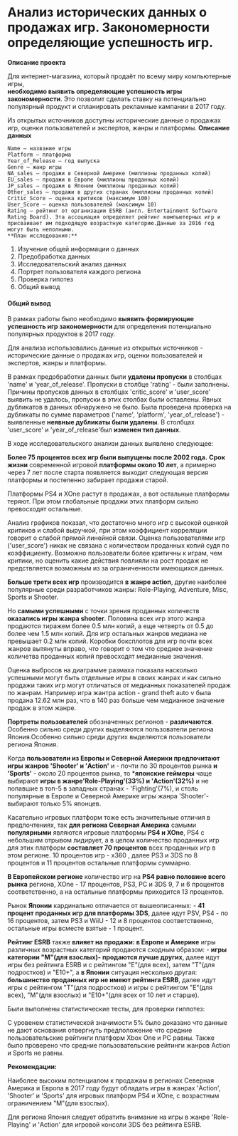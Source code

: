 # Анализ исторических данных о продажах игр. Закономерности определяющие успешность игр. 
**Описание проекта**

Для интернет-магазина, который продаёт по всему миру компьютерные игры,
<br>**необходимо выявить определяющие успешность игры закономерности**. Это позволит сделать ставку на потенциально популярный продукт и спланировать рекламные кампании в 2017 году. 

Из открытых источников доступны исторические данные о продажах игр, оценки пользователей и экспертов, жанры и платформы. 
**Описание данных**

    Name — название игры
    Platform — платформа
    Year_of_Release — год выпуска
    Genre — жанр игры
    NA_sales — продажи в Северной Америке (миллионы проданных копий)
    EU_sales — продажи в Европе (миллионы проданных копий)
    JP_sales — продажи в Японии (миллионы проданных копий)
    Other_sales — продажи в других странах (миллионы проданных копий)
    Critic_Score — оценка критиков (максимум 100)
    User_Score — оценка пользователей (максимум 10)
    Rating — рейтинг от организации ESRB (англ. Entertainment Software Rating Board). Эта ассоциация определяет рейтинг компьютерных игр и присваивает им подходящую возрастную категорию.Данные за 2016 год могут быть неполными.
    **План исследования:**
1. Изучение общей информации о данных 
2. Предобработка данных
3. Исследовательский анализ данных
4. Портрет пользователя каждого региона
5. Проверка гипотез
6. Общий вывод
#### Общий вывод
В рамках работы было необходимо **выявить формирующие успешность игр закономерности** для определения потенциально популярных продуктов в 2017 году.

Для анализа использовались данные из открытых источников - исторические данные о продажах игр, оценки пользователей и экспертов, жанры и платформы.
 

В рамках предобработки данных были **удалены пропуски** в столбцах  'name' и 'year_of_release'. Пропуски в столбце 'rating' - были заполнены. Причины пропусков данных в столбцах 'critic_score' и 'user_score' выявить не удалось, пропуски в этих столбах были оставлены. Явных дубликатов в данных обнаружено не было. Была проведена проверка на  дубликаты по сумме параметров ('name', 'platform', 'year_of_release') - выявленные **неявные дубликаты были удалены**. В столбцах 'user_score' и 'year_of_release'был **изменен тип данных**.

В ходе исследовательского анализи данных выявлено следующее:

**Более 75 процентов всех игр были выпущены после 2002 года.**
**Срок жизни** современной игровой **платформы  около 10 лет**, а примерно через 7 лет после старта появляется выходит следующая версия платформы и постепенно забирает продажи старой.

Платформы PS4 и XOne растут в продажах, а вот остальные платформы теряют. При этом глобальные продажи этих платформ сильно превосходят остальные.

Анализ графиков показал, что достаточно много игр с высокой оценкой критиков и слабой выручкой, при этом коэффициент корреляции говорит о слабой прямой линейной связи. Оценка пользователями игр ('user_score') никак не связана с количеством проданных копий судя по коэффициенту. Возможно пользователи более критичны к играм, чем критики, но оценить какие действия повлияли на рост продаж не предствляется возможным из за ограниченности имеющихся данных.

**Больше трети всех игр** производится **в жанре action**, другие наиболее популярные среди разработчиков жанры: Role-Playing, Adventure, Misc, Sports и Shooter.

Но **самыми успешными** с точки зрения проданных количеств **оказались игры жанра shooter**. Половина всех игр этого жанра продаются тиражем более 0.5 млн копий, а еще четверть от 0.5 до более чем 1.5 млн копий. Для игр остальных жанров медиана не превышает 0.2 млн копий. Коробки боксплотов для игр почти всех жанров вытянуты вправо, что говорит о том что среднее значение количетва проданных копий превосходят медианные значения.

Оценка выбросов на диаграмме размаха показала насколько успешными могут быть отдельные игры в своих жанрах и как сильно продажи таких игр могут отличаться от медианных показателей продаж по жанрам. Например игра жантра action - grand theft auto v была продана 12.62 млн раз, что в 140 раз больше чем медианное значение продаж в этом жанре.

**Портреты пользователей** обозначенных регионов - **различаются**. Особенно сильно среди других выделяются пользователи региона Япония.Особенно сильно среди других выделяются пользователи региона Япония.

Когда **пользователи из Европы и Северной Америки предпочитают игры жанров 'Shooter' и 'Action'** и - почти по 30 процентов рынка **и 'Sports'** - около 20 процентов рынка, то ***японские геймеры** чаще выбирают **игры в жанре'Role-Playing'(33%) и 'Action'(32%)** и не попавшие в топ-5 в западных странах - 'Fighting'(7%), и столь популярные в Европе и Северной Америке игры жанра 'Shooter'- выбирают только 5% японцев.

Касательно игровых платформ тоже есть значительные отличия в предпочтениях, так **для региона Северная Америка** самыми **популярными** являются игровые платформы **PS4 и XOne**, PS4 с небольшим отрывом лидирует, а в целом количество проданных игр для этих платформ **составляет 70 процентов** всех проданных игр в этом регионе. 10 процентов игр - x360 , далее PS3 и 3DS по 8 процентов и 11 процентов остальные платформы суммарно.

**В Европейском регионе** количество игр на **PS4 равно половине всего рынка** региона, XOne - 17 процентов, PS3, PC и 3DS 9, 7 и 6 процентов соответственно, а на остальные платформы приходится 13 процентов.

Рынок **Японии** кардинально отличается от вышеописанных: - **41 процент проданных игр для платформы 3DS**, далее идут PSV, PS4 - по 16 процентов, затем PS3 и WiiU - 12 и 8 процентов соответственно, остальные игры всместе взятые - 1 процент.

**Рейтинг ESRB** также **влияет на продажи: в Европе и Америке** игры различных возрастных категорий продаются сходным образом: - **игры категории "M"(для взослых)- продаются лучше других**, далее идут игры без рейтинга ESRB и с рейтингом "Е"(для всех), затем "Т"(для подростков) и "Е10+", а **в Японии** ситуация несколько другая: **большинство проданных игр не имеют рейтинга ESRB**, далее идут игры с рейтингом "Т"(для подростков) и игры с рейтингом "Е"(для всех), "M"(для взослых) и "Е10+"(для всех от 10 лет и старше).

Были выполнены статистические тесты, для проверки гиппотез:

С уровенем статистической значимости 5% было доказано что данные не дают основания отвергнуть предположение что средние пользовательские рейтинги платформ Xbox One и PC равны. Также было проверено что средние пользовательские рейтинги жанров Action и Sports не равны.


**Рекомендации:**

Наиболее высоким потенциалом к продажам в регионах Северная Америка и Европа в 2017 году будут обладать игры в жанрах 'Action', 'Shooter' и 'Sports' для игровых платформ PS4 и XOne, с возрастным ограничением "M"(для взослых).

Для региона Япония следует обратить внимание на игры в жанре 'Role-Playing' и 'Action' для игровой консоли 3DS без рейтинга ESRB.
